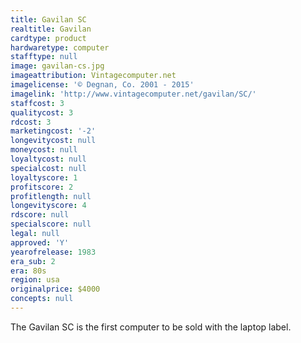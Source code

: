 ```yaml
---
title: Gavilan SC
realtitle: Gavilan
cardtype: product
hardwaretype: computer
stafftype: null
image: gavilan-cs.jpg
imageattribution: Vintagecomputer.net
imagelicense: '© Degnan, Co. 2001 - 2015'
imagelink: 'http://www.vintagecomputer.net/gavilan/SC/'
staffcost: 3
qualitycost: 3
rdcost: 3
marketingcost: '-2'
longevitycost: null
moneycost: null
loyaltycost: null
specialcost: null
loyaltyscore: 1
profitscore: 2
profitlength: null
longevityscore: 4
rdscore: null
specialscore: null
legal: null
approved: 'Y'
yearofrelease: 1983
era_sub: 2
era: 80s
region: usa
originalprice: $4000
concepts: null
---
```


The Gavilan SC is the first computer to be sold with the laptop label.
